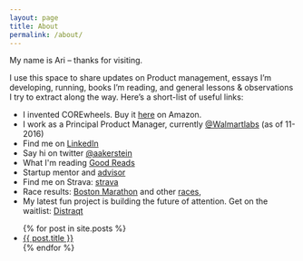 ```yaml
---
layout: page
title: About
permalink: /about/
---
```


My name is Ari &#8211; thanks for visiting.

I use this space to share updates on Product management, essays I&#8217;m developing, running, books I’m reading, and general lessons & observations I try to extract along the way. Here’s a short-list of useful links:

  * I invented COREwheels. Buy it [here](https://www.amazon.com/SKLZ-Wheels-Dynamic-Strength-Trainer/dp/B00C81JUS2) on Amazon.
  * I work as a Principal Product Manager, currently [@Walmartlabs](https://www.walmart.com/) (as of 11-2016)
  * Find me on [LinkedIn](https://www.linkedin.com/in/ariakerstein)
  * Say hi on twitter <a href="https://twitter.com/aakerstein" target="_blank">@aakerstein</a>
  * What I'm reading [Good Reads](https://www.goodreads.com/user/show/59584576-ari-akerstein)
  * Startup mentor and [advisor](http://www.about.greatnonprofits.org/advisory-board)
  * Find me on Strava: [strava](https://www.strava.com/athletes/6974948)
  * Race results: <a href="http://registration.baa.org/cfm_Archive/iframe_ArchiveSearch.cfm?mode=results&RequestTimeout=600&snap=66622361&" target="_blank">Boston Marathon</a> and other [races](https://www.runraceresults.com/Secure/RaceResults.cfm?ID=RCLF2016),
  * My latest fun project is building the future of attention. Get on the waitlist: [Distraqt](http://directedattention.com/)

<ul>
  {% for post in site.posts %}
    <li>
      <a href="{{ post.url }}">{{ post.title }}</a>
    </li>
  {% endfor %}
</ul>